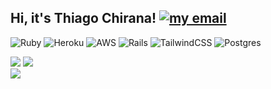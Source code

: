 ## Hi, it's Thiago Chirana! [![my email](https://img.shields.io/badge/Email-D14836?logo=gmail&logoColor=white)](mailto:thiago@chirana.dev) 

![Ruby](https://img.shields.io/badge/ruby-%23CC342D.svg?style=for-the-badge&logo=ruby&logoColor=white) ![Heroku](https://img.shields.io/badge/heroku-%23430098.svg?style=for-the-badge&logo=heroku&logoColor=white) ![AWS](https://img.shields.io/badge/AWS-%23FF9900.svg?style=for-the-badge&logo=amazon-aws&logoColor=white) ![Rails](https://img.shields.io/badge/rails-%23CC0000.svg?style=for-the-badge&logo=ruby-on-rails&logoColor=white) ![TailwindCSS](https://img.shields.io/badge/tailwindcss-%2338B2AC.svg?style=for-the-badge&logo=tailwind-css&logoColor=white) ![Postgres](https://img.shields.io/badge/postgres-%23316192.svg?style=for-the-badge&logo=postgresql&logoColor=white)

![](https://github-readme-stats.vercel.app/api/top-langs/?username=thiagochirana&theme=dark&hide_border=true&include_all_commits=true&count_private=true&layout=compact)
![](https://github-readme-stats.vercel.app/api?username=thiagochirana&theme=dark&hide_border=true&include_all_commits=true&count_private=true)<br/>
![](https://nirzak-streak-stats.vercel.app/?user=thiagochirana&theme=dark&hide_border=true)<br/>
